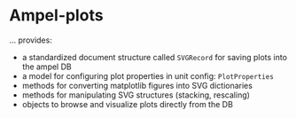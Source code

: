 # Ampel-plots

... provides:
- a standardized document structure called `SVGRecord` for saving plots into the ampel DB
- a model for configuring plot properties in unit config: `PlotProperties`
- methods for converting matplotlib figures into SVG dictionaries
- methods for manipulating SVG structures (stacking, rescaling)
- objects to browse and visualize plots directly from the DB
